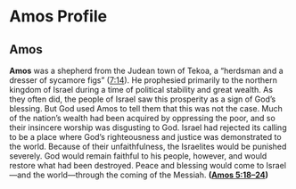 # Amos Profile

## Amos

**Amos** was a shepherd from the Judean town of Tekoa, a “herdsman and a dresser of sycamore figs” ([7:14](https://www.esv.org/Amos+7%3A14/)). He prophesied primarily to the northern kingdom of Israel during a time of political stability and great wealth. As they often did, the people of Israel saw this prosperity as a sign of God’s blessing. But God used Amos to tell them that this was not the case. Much of the nation’s wealth had been acquired by oppressing the poor, and so their insincere worship was disgusting to God. Israel had rejected its calling to be a place where God’s righteousness and justice was demonstrated to the world. Because of their unfaithfulness, the Israelites would be punished severely. God would remain faithful to his people, however, and would restore what had been destroyed. Peace and blessing would come to Israel—and the world—through the coming of the Messiah. **([Amos 5:18–24](https://www.esv.org/Amos+5%3A18%E2%80%9324/))**

